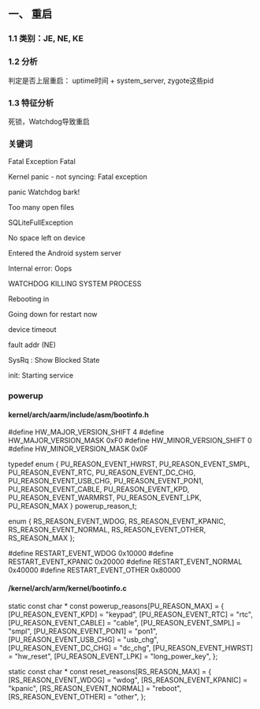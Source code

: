 ## 一、 重启
### 1.1 类别：JE, NE, KE

### 1.2 分析

判定是否上层重启： uptime时间 + system_server, zygote这些pid

### 1.3 特征分析

死锁，Watchdog导致重启

### 关键词

Fatal Exception
Fatal

Kernel panic - not syncing: Fatal exception

panic
Watchdog bark!

Too many open files

SQLiteFullException

No space left on device

Entered the Android system server

Internal error: Oops

WATCHDOG KILLING SYSTEM PROCESS

Rebooting in

Going down for restart now

device timeout


fault addr  (NE)

SysRq : Show Blocked State



init: Starting service

### powerup

#### kernel/arch/aarm/include/asm/bootinfo.h

#define HW_MAJOR_VERSION_SHIFT 4
#define HW_MAJOR_VERSION_MASK  0xF0
#define HW_MINOR_VERSION_SHIFT 0
#define HW_MINOR_VERSION_MASK  0x0F

typedef enum {
	PU_REASON_EVENT_HWRST,
	PU_REASON_EVENT_SMPL,
	PU_REASON_EVENT_RTC,
	PU_REASON_EVENT_DC_CHG,
	PU_REASON_EVENT_USB_CHG,
	PU_REASON_EVENT_PON1,
	PU_REASON_EVENT_CABLE,
	PU_REASON_EVENT_KPD,
	PU_REASON_EVENT_WARMRST,
	PU_REASON_EVENT_LPK,
	PU_REASON_MAX
} powerup_reason_t;

enum {
	RS_REASON_EVENT_WDOG,
	RS_REASON_EVENT_KPANIC,
	RS_REASON_EVENT_NORMAL,
	RS_REASON_EVENT_OTHER,
	RS_REASON_MAX
};

#define RESTART_EVENT_WDOG		0x10000
#define RESTART_EVENT_KPANIC	0x20000
#define RESTART_EVENT_NORMAL	0x40000
#define RESTART_EVENT_OTHER		0x80000



#### /kernel/arch/arm/kernel/bootinfo.c

static const char * const powerup_reasons[PU_REASON_MAX] = {
	[PU_REASON_EVENT_KPD]		= "keypad",
	[PU_REASON_EVENT_RTC]		= "rtc",
	[PU_REASON_EVENT_CABLE]		= "cable",
	[PU_REASON_EVENT_SMPL]		= "smpl",
	[PU_REASON_EVENT_PON1]		= "pon1",
	[PU_REASON_EVENT_USB_CHG]	= "usb_chg",
	[PU_REASON_EVENT_DC_CHG]	= "dc_chg",
	[PU_REASON_EVENT_HWRST]		= "hw_reset",
	[PU_REASON_EVENT_LPK]		= "long_power_key",
};

static const char * const reset_reasons[RS_REASON_MAX] = {
	[RS_REASON_EVENT_WDOG]		= "wdog",
	[RS_REASON_EVENT_KPANIC]	= "kpanic",
	[RS_REASON_EVENT_NORMAL]	= "reboot",
	[RS_REASON_EVENT_OTHER]		= "other",
};
